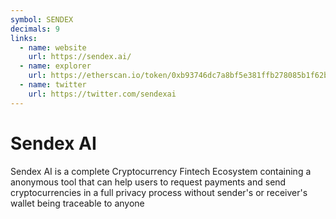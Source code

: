 ```yaml
---
symbol: SENDEX
decimals: 9
links:
  - name: website
    url: https://sendex.ai/
  - name: explorer
    url: https://etherscan.io/token/0xb93746dc7a8bf5e381ffb278085b1f62bd0a1fc8
  - name: twitter
    url: https://twitter.com/sendexai
---
```


# Sendex AI

Sendex AI is a complete Cryptocurrency Fintech Ecosystem containing a anonymous tool that can help users to request payments and send cryptocurrencies in a full privacy process without sender's or receiver's wallet being traceable to anyone
